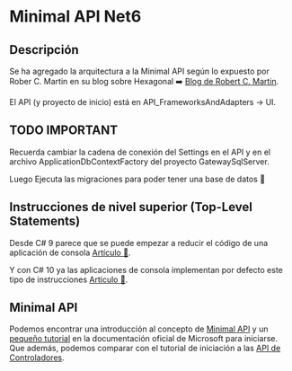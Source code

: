 # Minimal API Net6

## Descripción
Se ha agregado la arquitectura a la Minimal API según lo expuesto por Rober C. Martin en su blog sobre Hexagonal ➡️ [Blog de Robert C. Martin](https://blog.cleancoder.com/uncle-bob/2012/08/13/the-clean-architecture.html).

El API (y proyecto de inicio) está en API_FrameworksAndAdapters -> UI.

## TODO IMPORTANT
Recuerda cambiar la cadena de conexión del Settings en el API y en el archivo ApplicationDbContextFactory del proyecto GatewaySqlServer.

Luego Ejecuta las migraciones para poder tener una base de datos 🧐

## Instrucciones de nivel superior (Top-Level Statements)

Desde C# 9 parece que se puede empezar a reducir el código de una aplicación de consola [Artículo 📖](https://docs.microsoft.com/es-es/dotnet/csharp/fundamentals/program-structure/top-level-statements).

Y con C# 10 ya las aplicaciones de consola implementan por defecto este tipo de instrucciones [Artículo 📖](https://docs.microsoft.com/es-es/dotnet/core/tutorials/top-level-templates).

## Minimal API

Podemos encontrar una introducción al concepto de [Minimal API](https://docs.microsoft.com/es-es/aspnet/core/fundamentals/minimal-apis?view=aspnetcore-6.0) y un [pequeño tutorial](https://docs.microsoft.com/es-es/aspnet/core/tutorials/min-web-api?view=aspnetcore-6.0&tabs=visual-studio) en la documentación oficial de Microsoft para iniciarse. Que además, podemos comparar con el tutorial de iniciación a las [API de Controladores](https://docs.microsoft.com/es-es/aspnet/core/tutorials/first-web-api?view=aspnetcore-6.0&tabs=visual-studio).

